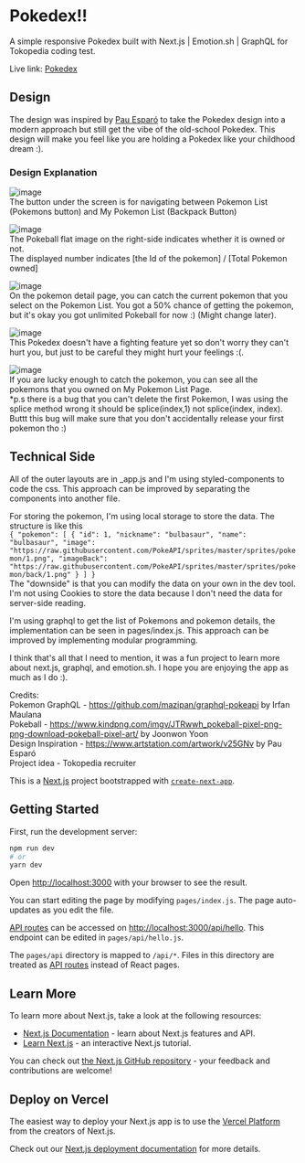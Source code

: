 # Pokedex!!

A simple responsive Pokedex built with Next.js | Emotion.sh | GraphQL for Tokopedia coding test.

Live link: [Pokedex](https://pokedex-vert-iota.vercel.app)

## Design
The design was inspired by [Pau Esparó](https://www.artstation.com/artwork/v25GNv) to take the Pokedex design into a modern approach but still get the vibe of the old-school Pokedex. 
This design will make you feel like you are holding a Pokedex like your childhood dream :).

### Design Explanation
![image](https://user-images.githubusercontent.com/58857692/163098700-719f46db-7573-4184-96fe-ad91064d7aeb.png)<br />
The button under the screen is for navigating between Pokemon List (Pokemons button) and My Pokemon List (Backpack Button)
<br />

![image](https://user-images.githubusercontent.com/58857692/163098381-0a825812-9614-4a1e-aab1-697847007800.png)<br />
The Pokeball flat image on the right-side indicates whether it is owned or not. <br />
The displayed number indicates [the Id of the pokemon] / [Total Pokemon owned]
<br />

![image](https://user-images.githubusercontent.com/58857692/163098888-2f19a67b-61d9-40f3-9365-545c982b981e.png)<br />
On the pokemon detail page, you can catch the current pokemon that you select on the Pokemon List. You got a 50% chance of getting the pokemon, but it's okay you got unlimited Pokeball for now :) (Might change later).
<br />

![image](https://user-images.githubusercontent.com/58857692/163099120-ef4c3835-9c97-464a-abf1-0eb71ffbf992.png)<br />
This Pokedex doesn't have a fighting feature yet so don't worry they can't hurt you, but just to be careful they might hurt your feelings :(.
<br />

![image](https://user-images.githubusercontent.com/58857692/163099514-f14c1497-9ef1-4bad-86fb-bac131fe6460.png)<br />
If you are lucky enough to catch the pokemon, you can see all the pokemons that you owned on My Pokemon List Page. <br />
*p.s there is a bug that you can't delete the first Pokemon, I was using the splice method wrong it should be splice(index,1) not splice(index, index). Buttt this bug will make sure that you don't accidentally release your first pokemon tho :)
<br />

## Technical Side

All of the outer layouts are in _app.js and I'm using styled-components to code the css. This approach can be improved by separating the components into another file.

For storing the pokemon, I'm using local storage to store the data. 
The structure is like this <br />
`{
  "pokemon": [
    {
      "id": 1,
      "nickname": "bulbasaur",
      "name": "bulbasaur",
      "image": "https://raw.githubusercontent.com/PokeAPI/sprites/master/sprites/pokemon/1.png",
      "imageBack": "https://raw.githubusercontent.com/PokeAPI/sprites/master/sprites/pokemon/back/1.png"
    }
  ]
}` <br />
The "downside" is that you can modify the data on your own in the dev tool. I'm not using Cookies to store the data because I don't need the data for server-side reading.

I'm using graphql to get the list of Pokemons and pokemon details, the implementation can be seen in pages/index.js. This approach can be improved by implementing modular programming.

I think that's all that I need to mention, it was a fun project to learn more about next.js, graphql, and emotion.sh. I hope you are enjoying the app as much as I do :).


Credits: <br />
Pokemon GraphQL - https://github.com/mazipan/graphql-pokeapi by Irfan Maulana <br />
Pokeball - https://www.kindpng.com/imgv/JTRwwh_pokeball-pixel-png-png-download-pokeball-pixel-art/ by Joonwon Yoon <br />
Design Inspiration - https://www.artstation.com/artwork/v25GNv by Pau Esparó <br />
Project idea - Tokopedia recruiter <br />



This is a [Next.js](https://nextjs.org/) project bootstrapped with [`create-next-app`](https://github.com/vercel/next.js/tree/canary/packages/create-next-app).

## Getting Started

First, run the development server:

```bash
npm run dev
# or
yarn dev
```

Open [http://localhost:3000](http://localhost:3000) with your browser to see the result.

You can start editing the page by modifying `pages/index.js`. The page auto-updates as you edit the file.

[API routes](https://nextjs.org/docs/api-routes/introduction) can be accessed on [http://localhost:3000/api/hello](http://localhost:3000/api/hello). This endpoint can be edited in `pages/api/hello.js`.

The `pages/api` directory is mapped to `/api/*`. Files in this directory are treated as [API routes](https://nextjs.org/docs/api-routes/introduction) instead of React pages.

## Learn More

To learn more about Next.js, take a look at the following resources:

- [Next.js Documentation](https://nextjs.org/docs) - learn about Next.js features and API.
- [Learn Next.js](https://nextjs.org/learn) - an interactive Next.js tutorial.

You can check out [the Next.js GitHub repository](https://github.com/vercel/next.js/) - your feedback and contributions are welcome!

## Deploy on Vercel

The easiest way to deploy your Next.js app is to use the [Vercel Platform](https://vercel.com/new?utm_medium=default-template&filter=next.js&utm_source=create-next-app&utm_campaign=create-next-app-readme) from the creators of Next.js.

Check out our [Next.js deployment documentation](https://nextjs.org/docs/deployment) for more details.
